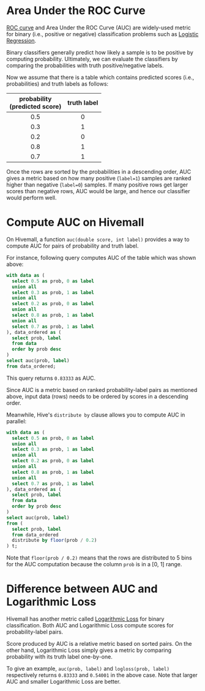 <!--
  Licensed to the Apache Software Foundation (ASF) under one
  or more contributor license agreements.  See the NOTICE file
  distributed with this work for additional information
  regarding copyright ownership.  The ASF licenses this file
  to you under the Apache License, Version 2.0 (the
  "License"); you may not use this file except in compliance
  with the License.  You may obtain a copy of the License at

    http://www.apache.org/licenses/LICENSE-2.0

  Unless required by applicable law or agreed to in writing,
  software distributed under the License is distributed on an
  "AS IS" BASIS, WITHOUT WARRANTIES OR CONDITIONS OF ANY
  KIND, either express or implied.  See the License for the
  specific language governing permissions and limitations
  under the License.
-->

<!-- toc -->

# Area Under the ROC Curve

[ROC curve](https://en.wikipedia.org/wiki/Receiver_operating_characteristic) and Area Under the ROC Curve (AUC) are widely-used metric for binary (i.e., positive or negative) classification problems such as [Logistic Regression](../binaryclass/a9a_lr.html).

Binary classifiers generally predict how likely a sample is to be positive by computing probability. Ultimately, we can evaluate the classifiers by comparing the probabilities with truth positive/negative labels.

Now we assume that there is a table which contains predicted scores (i.e., probabilities) and truth labels as follows:

| probability<br/>(predicted score) | truth label |
|:---:|:---:|
| 0.5 | 0 |
| 0.3 | 1 |
| 0.2 | 0 |
| 0.8 | 1 |
| 0.7 | 1 |

Once the rows are sorted by the probabilities in a descending order, AUC gives a metric based on how many positive (`label=1`) samples are ranked higher than negative (`label=0`) samples. If many positive rows get larger scores than negative rows, AUC would be large, and hence our classifier would perform well.

# Compute AUC on Hivemall

On Hivemall, a function `auc(double score, int label)` provides a way to compute AUC for pairs of probability and truth label.

For instance, following query computes AUC of the table which was shown above:

```sql
with data as (
  select 0.5 as prob, 0 as label
  union all
  select 0.3 as prob, 1 as label
  union all
  select 0.2 as prob, 0 as label
  union all
  select 0.8 as prob, 1 as label
  union all
  select 0.7 as prob, 1 as label
), data_ordered as (
  select prob, label
  from data
  order by prob desc
)
select auc(prob, label)
from data_ordered;
```

This query returns `0.83333` as AUC.

Since AUC is a metric based on ranked probability-label pairs as mentioned above, input data (rows) needs to be ordered by scores in a descending order.

Meanwhile, Hive's `distribute by` clause allows you to compute AUC in parallel: 

```sql
with data as (
  select 0.5 as prob, 0 as label
  union all
  select 0.3 as prob, 1 as label
  union all
  select 0.2 as prob, 0 as label
  union all
  select 0.8 as prob, 1 as label
  union all
  select 0.7 as prob, 1 as label
), data_ordered as (
  select prob, label
  from data
  order by prob desc
)
select auc(prob, label)
from (
  select prob, label
  from data_ordered
  distribute by floor(prob / 0.2)
) t;
```

Note that `floor(prob / 0.2)` means that the rows are distributed to 5 bins for the AUC computation because the column `prob` is in a [0, 1] range.

# Difference between AUC and Logarithmic Loss

Hivemall has another metric called [Logarithmic Loss](stat_eval.html#logarithmic-loss) for binary classification. Both AUC and Logarithmic Loss compute scores for probability-label pairs. 

Score produced by AUC is a relative metric based on sorted pairs. On the other hand, Logarithmic Loss simply gives a metric by comparing probability with its truth label one-by-one.

To give an example, `auc(prob, label)` and `logloss(prob, label)` respectively returns `0.83333` and `0.54001` in the above case. Note that larger AUC and smaller Logarithmic Loss are better.